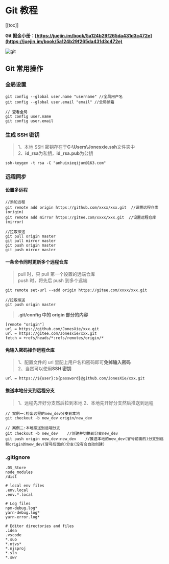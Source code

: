 # Git 教程

[[toc]]

**Git 掘金小册：[https://juejin.im/book/5a124b29f265da431d3c472e](https://juejin.im/book/5a124b29f265da431d3c472e)**

![git](@/git.png "git命令总结")

## Git 常用操作

### 全局设置

```git
git config --global user.name "username" //全局用户名
git config --global user.email "email" //全局邮箱

// 查看全局
git config user.name
git config user.email
```

### 生成 SSH 密钥

> 1、本地 SSH 密钥存在于**C:\Users\Jonesxie\.ssh**文件夹中  
> 2、**id_rsa**为私钥，**id_rsa.pub**为公钥

```git
ssh-keygen -t rsa -C "anhuixieqijun@163.com"
```

### 远程同步

#### 设置多远程

```git
//添加远程
git remote add origin https://github.com/xxxx/xxx.git  //设置远程仓库(origin)
git remote add mirror https://gitee.com/xxxx/xxx.git  //设置远程仓库(mirror)

//拉取推送
git pull origin master
git pull mirror master
git push origin master
git push mirror master
```

#### 一条命令同时更新多个远程仓库

> pull 时，只 pull 第一个设置的远端仓库  
> push 时，将先后 push 到多个远端

```git
git remote set-url --add origin https://gitee.com/xxxx/xxx.git

//拉取推送
git push origin master
```

> **.git/config 中的 origin 部分的内容**

```git
[remote "origin"]
url = https://github.com/JonesXie/xxx.git
url = https://gitee.com/Jonesxie/xxx.git
fetch = +refs/heads/*:refs/remotes/origin/*
```

#### 免输入密码操作远程仓库

> 1、配置文件的 url 里配上用户名和密码即可**免掉输入密码**  
> 2、当然可以使用**SSH 密钥**

```git
url = https://${user}:${password}@github.com/JonesXie/xxx.git
```

#### 推送本地分支到远程分支

> 1、远程先开好分支然后拉到本地
> 2、本地先开好分支然后推送到远程

```git
// 案例一:检出远程的new_dev分支到本地
git checkout -b new_dev origin/new_dev

// 案例二:本地推送到远端分支
git checkout -b new_dev    //创建并切换到分支new_dev
git push origin new_dev:new_dev    //推送本地的new_dev(冒号前面的)分支到远程origin的new_dev(冒号后面的)分支(没有会自动创建)
```

### .gitignore

```git
.DS_Store
node_modules
/dist

# local env files
.env.local
.env.*.local

# Log files
npm-debug.log*
yarn-debug.log*
yarn-error.log*

# Editor directories and files
.idea
.vscode
*.suo
*.ntvs*
*.njsproj
*.sln
*.sw?
```
